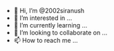 - 👋 Hi, I’m @2002siranush
- 👀 I’m interested in ...
- 🌱 I’m currently learning ...
- 💞️ I’m looking to collaborate on ...
- 📫 How to reach me ...

<!---
2002siranush/2002siranush is a ✨ special ✨ repository because its `README.md` (this file) appears on your GitHub profile.
You can click the Preview link to take a look at your changes.
--->
